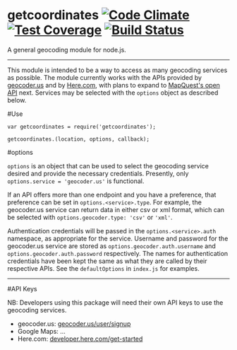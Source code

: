 getcoordinates [![Code Climate](https://codeclimate.com/github/arneheggestad/getcoordinates/badges/gpa.svg)](https://codeclimate.com/github/arneheggestad/getcoordinates) [![Test Coverage](https://codeclimate.com/github/arneheggestad/getcoordinates/badges/coverage.svg)](https://codeclimate.com/github/arneheggestad/getcoordinates) [![Build Status](https://travis-ci.org/arneheggestad/getcoordinates.svg?branch=master)](https://travis-ci.org/arneheggestad/getcoordinates)
=====


A general geocoding module for node.js.

-----

This module is intended to be a way to access as many geocoding services as possible. The module currently works with the APIs provided by [geocoder.us](http://geocoder.us) and by [Here.com](https://developer.here.com/rest-apis/documentation/geocoder), with plans to expand to [MapQuest's open API](http://www.mapquestapi.com/geocoding/) next. Services may be selected with the `options` object as described below.

#Use

```
var getcoordinates = require('getcoordinates');

getcoordinates.(location, options, callback);
```

#options

`options` is an object that can be used to select the geocoding service desired and provide the necessary credentials. Presently, only `options.service = 'geocoder.us'` is functional.

If an API offers more than one endpoint and you have a preference, that preference can be set in `options.<service>.type`. For example, the geocoder.us service can return data in either csv or xml format, which can be selected with `options.geocoder.type: 'csv'` or `'xml'`.

Authentication credentials will be passed in the `options.<service>.auth` namespace, as appropriate for the service. Username and password for the geocoder.us service are stored as `options.geocoder.auth.username` and `options.geocoder.auth.password` respectively. The names for authentication credentials have been kept the same as what they are called by their respective APIs. See the `defaultOptions` in `index.js` for examples.

-----
#API Keys

NB: Developers using this package will need their own API keys to use the geocoding services.

* geocoder.us: [geocoder.us/user/signup](http://geocoder.us/user/signup)
* Google Maps: ...
* Here.com: [developer.here.com/get-started](http://developer.here.com)
